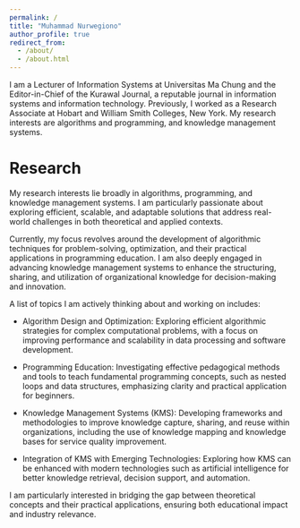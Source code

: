 ```yaml
---
permalink: /
title: "Muhammad Nurwegiono"
author_profile: true
redirect_from: 
  - /about/
  - /about.html
---
```


I am a Lecturer of Information Systems at Universitas Ma Chung and the Editor-in-Chief of the Kurawal Journal, a reputable journal in information systems and information technology. Previously, I worked as a Research Associate at Hobart and William Smith Colleges, New York. My research interests are algorithms and programming, and knowledge management systems.

Research
======
My research interests lie broadly in algorithms, programming, and knowledge management systems. I am particularly passionate about exploring efficient, scalable, and adaptable solutions that address real-world challenges in both theoretical and applied contexts.

Currently, my focus revolves around the development of algorithmic techniques for problem-solving, optimization, and their practical applications in programming education. I am also deeply engaged in advancing knowledge management systems to enhance the structuring, sharing, and utilization of organizational knowledge for decision-making and innovation.

A list of topics I am actively thinking about and working on includes:
* Algorithm Design and Optimization: Exploring efficient algorithmic strategies for complex computational problems, with a focus on improving performance and scalability in data processing and software development.

* Programming Education: Investigating effective pedagogical methods and tools to teach fundamental programming concepts, such as nested loops and data structures, emphasizing clarity and practical application for beginners.

* Knowledge Management Systems (KMS): Developing frameworks and methodologies to improve knowledge capture, sharing, and reuse within organizations, including the use of knowledge mapping and knowledge bases for service quality improvement.

* Integration of KMS with Emerging Technologies: Exploring how KMS can be enhanced with modern technologies such as artificial intelligence for better knowledge retrieval, decision support, and automation.

I am particularly interested in bridging the gap between theoretical concepts and their practical applications, ensuring both educational impact and industry relevance.